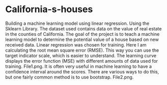 # California-s-houses
Building a machine learning model using linear regression. Using the Sklearn Library.
The dataset used contains data on the value of real estate in the counties of California.
The goal of the project is to teach a machine learning model to determine the potential value of a house based on new received data.
Linear regression was chosen for training.
Here I am calculating the root mean square error (RMSE). This way you can use the target indicator scale, which is easier to understand.
The learning curve displays the error function (MSE) with different amounts of data used for training. File1.png.
It is often very useful in machine learning to have a confidence interval around the scores. 
There are various ways to do this, but one fairly common method is to use bootstrap. File2.png.
